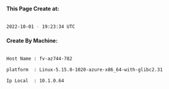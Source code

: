
   
#### This Page Create at:

```bash

2022-10-01 - 19:23:34 UTC

```

#### Create By Machine:

```bash

Host Name : fv-az744-782

platform  : Linux-5.15.0-1020-azure-x86_64-with-glibc2.31

Ip Local  : 10.1.0.64

```

